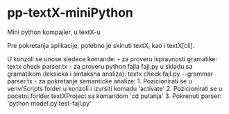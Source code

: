 # pp-textX-miniPython

Mini python kompajler, u textX-u

Pre pokretanja aplikacije, potebno je skinuti textX, kao i textX[cli].

U konzoli se unose sledece komande:
	- za proveru ispravnosti gramatike: textx check parser.tx 
	- za proveru python fajla fajl.py u skladu sa gramatikom (leksicka i sintaksna analiza):  textx check fajl.py --grammar parser.tx
	- za pokretanje semanticke analize: 
		1. Pozicionirati se u venv/Scripts folder u konzoli i izvrsiti komadu 'activate'
		2. Pozicionirati se u pocetni forlder textXProject sa komandom 'cd putanja'
		3. Pokrenuti parser: 'python model.py test-fajl.py'



